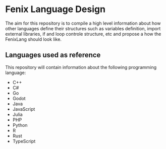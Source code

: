 # Fenix Language Design

The aim for this repository is to compile a high level information about how other
languages define their structures such as variables definition, import external libraries,
if and loop controle structure, etc and propose a how the FenixLang should look like.


## Languages used as reference

This repository will contain information about the following programming language:

- C++
- C#
- Go
- Godot
- Java
- JavaScript
- Julia
- PHP
- Python
- R
- Rust
- TypeScript
